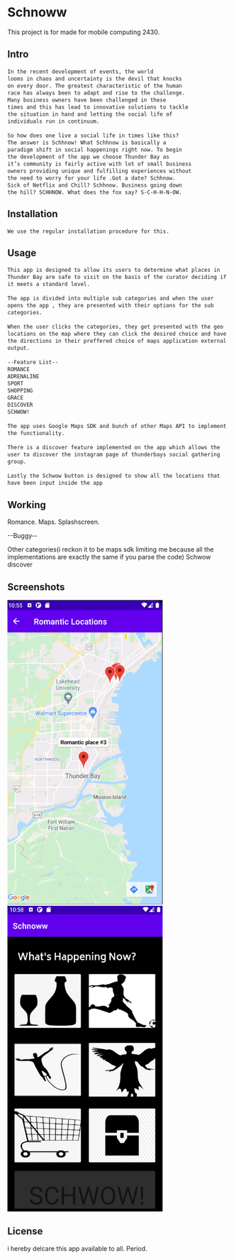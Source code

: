 # Schnoww
This project is for made for mobile computing 2430.

## Intro
```
In the recent development of events, the world
looms in chaos and uncertainty is the devil that knocks
on every door. The greatest characteristic of the human
race has always been to adapt and rise to the challenge.
Many business owners have been challenged in these
times and this has lead to innovative solutions to tackle
the situation in hand and letting the social life of
individuals run in continuum.

So how does one live a social life in times like this?
The answer is Schhnow! What Schhnow is basically a
paradigm shift in social happenings right now. To begin
the development of the app we choose Thunder Bay as
it’s community is fairly active with lot of small business
owners providing unique and fulfilling experiences without
the need to worry for your life .Got a date? Schhnow.
Sick of Netflix and Chill? Schhnow. Business going down
the hill? SCHHNOW. What does the fox say? S-C-H-H-N-OW.
```


## Installation
```
We use the regular installation procedure for this.
```


## Usage
```
This app is designed to allow its users to determine what places in Thunder Bay are safe to visit on the basis of the curator deciding if it meets a standard level.

The app is divided into multiple sub categories and when the user opens the app , they are presented with their options for the sub categories. 

When the user clicks the categories, they get presented with the geo locations on the map where they can click the desired choice and have the directions in their preffered choice of maps application external output.

--Feature List--
ROMANCE
ADRENALINE
SPORT
SHOPPING
GRACE
DISCOVER
SCHWOW!

The app uses Google Maps SDK and bunch of other Maps API to implement the functionality. 

There is a discover feature implemented on the app which allows the user to discover the instagram page of thunderbays social gathering group.

Lastly the Schwow button is designed to show all the locations that have been input inside the app
```


## Working

Romance.
Maps.
Splashscreen.

--Buggy--

Other categories(i reckon it to be maps sdk limiting me because all the implementations are exactly the same if you parse the code)
Schwow
discover



## Screenshots 
![Alt text](https://github.com/Aditya1813/Schnoww/blob/master/Screenshot%202021-04-27%20225831.png "Optional title")
![Alt text](https://github.com/Aditya1813/Schnoww/blob/master/Screenshot%202021-04-27%20225900.png "Optional title")

## License
i hereby delcare this app available to all. Period.
